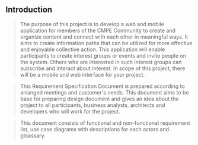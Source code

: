 ## Introduction ##

> The purpose of this project is to develop a web and mobile application for members of the CMPE Community to create and organize content and connect with each other in meaningful ways. It aims to create information paths that can be utilized for more effective and enjoyable collective action. This application will enable participants to create interest groups or events and invite people on the system. Others who are interested in such interest groups can subscribe and interact about interest. In scope of this project, there will be a mobile and web interface for your project.

> This Requirement Specification Document is prepared according to arranged meetings and customer's needs. This document aims to be base for preparing design document and gives an idea about the project to all participants, business analysts, architects and developers who will work for the project.

> This document consists of functional and non-functional requirement list, use case diagrams with descriptions for each actors and gloassary.